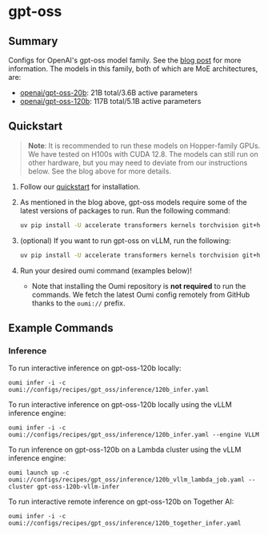 # gpt-oss

## Summary

Configs for OpenAI's gpt-oss model family. See the [blog post](https://huggingface.co/blog/welcome-openai-gpt-oss) for more information. The models in this family, both of which are MoE architectures, are:

- [openai/gpt-oss-20b](https://huggingface.co/openai/gpt-oss-20b): 21B total/3.6B active parameters
- [openai/gpt-oss-120b](https://huggingface.co/openai/gpt-oss-120b): 117B total/5.1B active parameters

## Quickstart

> **Note**: It is recommended to run these models on Hopper-family GPUs. We have tested on H100s with CUDA 12.8. The models can still run on other hardware, but you may need to deviate from our instructions below. See the blog above for more details.

1. Follow our [quickstart](https://oumi.ai/docs/en/latest/get_started/quickstart.html) for installation.
2. As mentioned in the blog above, gpt-oss models require some of the latest versions of packages to run. Run the following command:

   ```bash
   uv pip install -U accelerate transformers kernels torchvision git+https://github.com/triton-lang/triton.git@main#subdirectory=python/triton_kernels
   ```

3. (optional) If you want to run gpt-oss on vLLM, run the following:

   ```bash
   uv pip install -U accelerate transformers kernels torchvision git+https://github.com/triton-lang/triton.git@main#subdirectory=python/triton_kernels
   ```

4. Run your desired oumi command (examples below)!
   - Note that installing the Oumi repository is **not required** to run the commands. We fetch the latest Oumi config remotely from GitHub thanks to the `oumi://` prefix.

## Example Commands

### Inference

To run interactive inference on gpt-oss-120b locally:

```shell
oumi infer -i -c oumi://configs/recipes/gpt_oss/inference/120b_infer.yaml
```

To run interactive inference on gpt-oss-120b locally using the vLLM inference engine:

```shell
oumi infer -i -c oumi://configs/recipes/gpt_oss/inference/120b_infer.yaml --engine VLLM
```

To run inference on gpt-oss-120b on a Lambda cluster using the vLLM inference engine:

```shell
oumi launch up -c oumi://configs/recipes/gpt_oss/inference/120b_vllm_lambda_job.yaml --cluster gpt-oss-120b-vllm-infer
```

To run interactive remote inference on gpt-oss-120b on Together AI:

```shell
oumi infer -i -c oumi://configs/recipes/gpt_oss/inference/120b_together_infer.yaml
```
